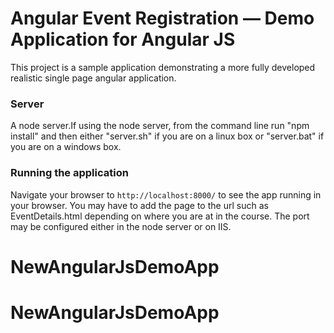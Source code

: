 # Angular Event Registration — Demo Application for Angular JS

This project is a sample application demonstrating a more fully developed realistic single page
angular application.

### Server

A node server.If using the node server, from the command line run "npm install" and then either "server.sh" if you are on a linux box or "server.bat" if you are on a windows box.

### Running the application

Navigate your browser to `http://localhost:8000/` to see the app running in your browser. You may have to add the page to the url such as EventDetails.html depending on where you are at in the course. The port may be configured either in the node server or on IIS.


# NewAngularJsDemoApp
# NewAngularJsDemoApp

